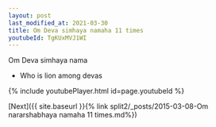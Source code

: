 ```yaml
---
layout: post
last_modified_at: 2021-03-30
title: Om Deva simhaya namaha 11 times
youtubeId: TgKUxMVJ1WI
---
```

 
 
Om Deva simhaya nama 
 
 -  Who is lion among devas 
 
  
 
  
 
 
 
 
 
 


{% include youtubePlayer.html id=page.youtubeId %}
 
[Next]({{ site.baseurl }}{% link  split2/_posts/2015-03-08-Om nararshabhaya namaha 11 times.md%})
 
